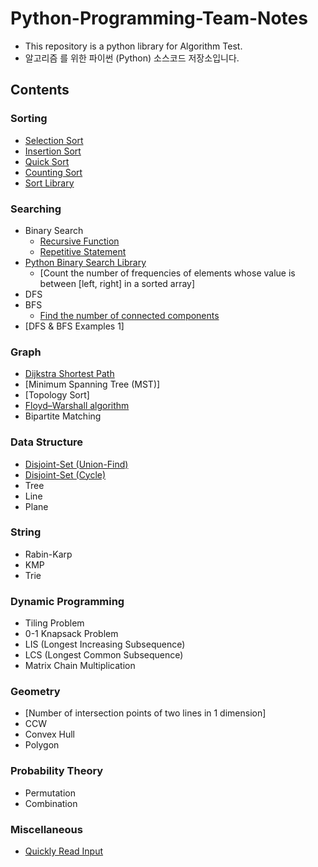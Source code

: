 # Python-Programming-Team-Notes

* This repository is a python library for Algorithm Test.
* 알고리즘 를 위한 파이썬 (Python) 소스코드 저장소입니다.

## Contents

### Sorting

* [Selection Sort](/Sorting/selection_sort.py)
* [Insertion Sort](/Sorting/insertion_sort.py)
* [Quick Sort](/Sorting/quick_sort.py)
* [Counting Sort](/Sorting/counting_sort.py)
* [Sort Library](/Sorting/sort_library.py)

 ### Searching

* Binary Search
    * [Recursive Function](/Searching/binary_search_recursive.py)
    * [Repetitive Statement](/Searching/binary_search_repetitive.py)
* [Python Binary Search Library](/Searching/python_binary_search_library.py)
    * [Count the number of frequencies of elements whose value is between \[left, right\] in a sorted array]<!-- (/Searching/count_the_number_of_frequencies_in_a_sorted_array.py) -->
* DFS
* BFS
    * [Find the number of connected components](/Searching/find_the_number_of_connected_components.py)
* [DFS & BFS Examples 1]<!-- (/Searching/dfs_and_bfs_example_1.py)-->

### Graph

* [Dijkstra Shortest Path](/Graph/dijkstra_shortest_path.py)
* [Minimum Spanning Tree (MST)]<!-- (/Graph/minimum_spanning_tree.py) -->
* [Topology Sort]<!--(/Graph/topology_sort.py) -->
* [Floyd–Warshall algorithm](/Graph/floyd_warshall_shortest_path.py)
* Bipartite Matching

### Data Structure

* [Disjoint-Set (Union-Find)](/Data%20Structure/disjoint_set.py)
* [Disjoint-Set (Cycle)](/Data%20Structure/disjoint_set_cycle.py)
* Tree
* Line
* Plane

### String

* Rabin-Karp
* KMP
* Trie

### Dynamic Programming

* Tiling Problem
* 0-1 Knapsack Problem
* LIS (Longest Increasing Subsequence)
* LCS (Longest Common Subsequence)
* Matrix Chain Multiplication

### Geometry

* [Number of intersection points of two lines in 1 dimension]<!--(/Geometry/number_of_intersection_points_of_two_lines_in_1_dimension.py) -->
* CCW
* Convex Hull
* Polygon

### Probability Theory

* Permutation
* Combination
<!--
### Number Theory

* [GCD (Greatest Common Divisor)](/Number%20Theory/gcd.py)
* [LCM (Least Common Multiple)](/Number%20Theory/lcm.py)
* [Check Prime Number](/Number%20Theory/is_prime_number.py)
* [Find All Divisors](/Number%20Theory/find_all_divisors_of_a_number.py)
* [Prime Factorization](/Number%20Theory/prime_factorization.py)
* Sieve of Eratosthenes

### Signal Processing
* FFT

-->

### Miscellaneous
* [Quickly Read Input](/Miscellaneous/quick_read.py)
<!-- * Two Pointers
    * [Number of intervals whose sum is M](/Miscellaneous/number_of_intervals_whose_sum_is_M.py)
* Interval Sum
    * [Prefix Sum](/Miscellaneous/prefix_sum.py)
    * [Fenwick Tree (Binary Indexed Tree)](/Miscellaneous/fenwick_tree.py)
* [Matrix Rotation](/Miscellaneous/rotate_a_matrix_by_90_degree.py)
* Handling Recursion Limit  -->
